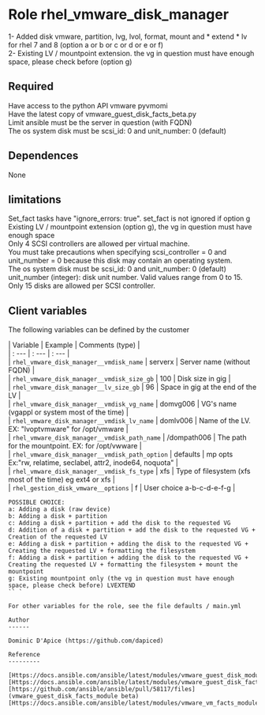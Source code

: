 Role rhel_vmware_disk_manager
=============================

1- Added disk vmware, partition, lvg, lvol, format, mount and * extend * lv for rhel 7 and 8 (option a or b or c or d or e or f)  
2- Existing LV / mountpoint extension. the vg in question must have enough space, please check before (option g)

Required
--------

Have access to the python API vmware pyvmomi  
Have the latest copy of vmware_guest_disk_facts_beta.py  
Limit ansible must be the server in question (with FQDN)  
The os system disk must be scsi_id: 0 and unit_number: 0 (default)  

Dependences
------------

None

limitations
-----------

Set_fact tasks have "ignore_errors: true". set_fact is not ignored if option g  
Existing LV / mountpoint extension (option g), the vg in question must have enough space  
Only 4 SCSI controllers are allowed per virtual machine.  
You must take precautions when specifying scsi_controller = 0 and unit_number = 0 because this disk may contain an operating system.  
The os system disk must be scsi_id: 0 and unit_number: 0 (default)  
unit_number (integer): disk unit number. Valid values ​​range from 0 to 15. Only 15 disks are allowed per SCSI controller.  

Client variables
----------------

The following variables can be defined by the customer

| Variable                                       | Example     | Comments (type)                                              |  
| : ---                                          | : ---       | : ---                                                        |  
| `rhel_vmware_disk_manager__vmdisk_name`        | serverx     | Server name (without FQDN)                                   |  
| `rhel_vmware_disk_manager__vmdisk_size_gb`     | 100         | Disk size in gig                                             |  
| `rhel_vmware_disk_manager__lv_size_gb`         | 96          | Space in gig at the end of the LV                            |  
| `rhel_vmware_disk_manager__vmdisk_vg_name`     | domvg006    | VG's name (vgappl or system most of the time)                |  
| `rhel_vmware_disk_manager__vmdisk_lv_name`     | domlv006    | Name of the LV. EX: "lvoptvmware" for /opt/vmware            |  
| `rhel_vmware_disk_manager__vmdisk_path_name`   | /dompath006 | The path for the mountpoint. EX: for /opt/vwware             |  
| `rhel_vmware_disk_manager__vmdisk_path_option` | defaults    | mp opts Ex:"rw, relatime, seclabel, attr2, inode64, noquota" |  
| `rhel_vmware_disk_manager__vmdisk_fs_type`     | xfs         | Type of filesystem (xfs most of the time) eg ext4 or xfs     |  
| `rhel_gestion_disk_vmware__options`            | f           | User choice  a-b-c-d-e-f-g                                   |  

```
POSSIBLE CHOICE:  
a: Adding a disk (raw device)
b: Adding a disk + partition
c: Adding a disk + partition + add the disk to the requested VG
d: Addition of a disk + partition + add the disk to the requested VG + Creation of the requested LV
e: Adding a disk + partition + adding the disk to the requested VG + Creating the requested LV + formatting the filesystem
f: Adding a disk + partition + adding the disk to the requested VG + Creating the requested LV + formatting the filesystem + mount the mountpoint
g: Existing mountpoint only (the vg in question must have enough space, please check before) LVEXTEND
`` `

For other variables for the role, see the file defaults / main.yml  

Author
------

Dominic D'Apice (https://github.com/dapiced)  

Reference
---------

[Https://docs.ansible.com/ansible/latest/modules/vmware_guest_disk_module.html]  
[Https://docs.ansible.com/ansible/latest/modules/vmware_guest_disk_facts_module.html]  
[https://github.com/ansible/ansible/pull/58117/files] (vmware_guest_disk_facts_module beta)  
[Https://docs.ansible.com/ansible/latest/modules/vmware_vm_facts_module.html]  
